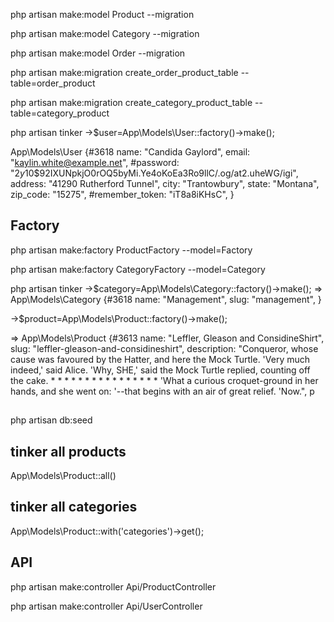 php artisan make:model Product --migration

php artisan make:model Category --migration

php artisan make:model Order --migration

php artisan make:migration create_order_product_table --table=order_product

php artisan make:migration create_category_product_table --table=category_product

php artisan tinker
->$user=App\Models\User::factory()->make();

App\Models\User {#3618
name: "Candida Gaylord",
email: "kaylin.white@example.net",
#password: "$2y$10$92IXUNpkjO0rOQ5byMi.Ye4oKoEa3Ro9llC/.og/at2.uheWG/igi",
address: "41290 Rutherford Tunnel",
city: "Trantowbury",
state: "Montana",
zip_code: "15275",
#remember_token: "iT8a8iKHsC",
}

## Factory

php artisan make:factory ProductFactory --model=Factory

php artisan make:factory CategoryFactory --model=Category

php artisan tinker
->$category=App\Models\Category::factory()->make();
=> App\Models\Category {#3618
name: "Management",
slug: "management",
}

->$product=App\Models\Product::factory()->make();

=> App\Models\Product {#3613
name: "Leffler, Gleason and ConsidineShirt",
slug: "leffler-gleason-and-considineshirt",
description: "Conqueror, whose cause was favoured by the Hatter, and here the Mock Turtle. 'Very much indeed,' said Alice. 'Why, SHE,' said the Mock Turtle replied, counting off the cake. \* \* \* \* \* \* \* \* \* \* \* \* \* \* \* \* 'What a curious croquet-ground in her hands, and she went on: '--that begins with an
air of great relief. 'Now.",
p


##
 php artisan db:seed

## tinker all products
 App\Models\Product::all()

 ## tinker all categories

 App\Models\Product::with('categories')->get();

  ## API
  php artisan make:controller Api/ProductController

  php artisan make:controller Api/UserController